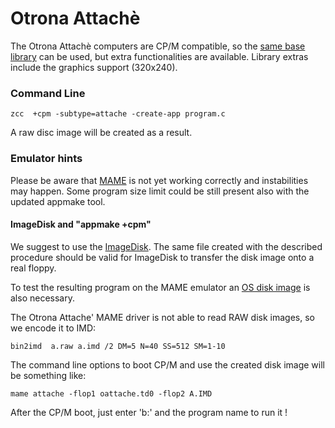 #  Otrona Attachè

The Otrona Attachè computers are CP/M compatible, so the [same base library](Platform---CPM) can be used, but extra functionalities are available.
Library extras include the graphics support (320x240).


### Command Line

    zcc  +cpm -subtype=attache -create-app program.c

A raw disc image will be created as a result.

### Emulator hints

Please be aware that [MAME](http://www.mamedev.org/) is not yet working correctly and instabilities may happen.  Some program size limit could be still present also with the updated appmake tool.


#### ImageDisk and "appmake +cpm"

We suggest to use the [ImageDisk](http://www.classiccmp.org/dunfield/img/index.htm).    The same file created with the described procedure should be valid for ImageDisk to transfer the disk image onto a real floppy.

To test the resulting program on the MAME emulator an [OS disk image](http://www.retroarchive.org/maslin/disks/otrona/oattache.td0) is also necessary.


The Otrona Attache' MAME driver is not able to read RAW disk images, so we encode it to IMD:

    bin2imd  a.raw a.imd /2 DM=5 N=40 SS=512 SM=1-10

The command line options to boot CP/M and use the created disk image will be something like:

    mame attache -flop1 oattache.td0 -flop2 A.IMD

After the CP/M boot, just enter 'b:' and the program name to run it !
